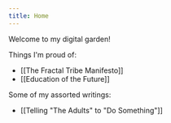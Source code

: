 ```yaml
---
title: Home
---
```

Welcome to my digital garden! 

Things I'm proud of:
- [[The Fractal Tribe Manifesto]]
- [[Education of the Future]]

Some of my assorted writings:
 - [[Telling "The Adults" to "Do Something"]]